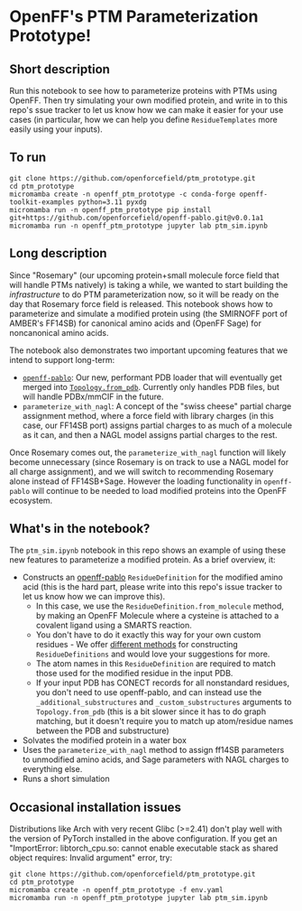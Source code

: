 # OpenFF's PTM Parameterization Prototype!

## Short description

Run this notebook to see how to parameterize proteins with PTMs using OpenFF. Then try simulating your own modified protein, and write in to this repo's ssue tracker to let us know how we can make it easier for your use cases (in particular, how we can help you define `ResidueTemplates` more easily using your inputs).

## To run

```shell
git clone https://github.com/openforcefield/ptm_prototype.git
cd ptm_prototype
micromamba create -n openff_ptm_prototype -c conda-forge openff-toolkit-examples python=3.11 pyxdg
micromamba run -n openff_ptm_prototype pip install git+https://github.com/openforcefield/openff-pablo.git@v0.0.1a1
micromamba run -n openff_ptm_prototype jupyter lab ptm_sim.ipynb
```

## Long description

Since "Rosemary" (our upcoming protein+small molecule force field that will handle PTMs natively) is taking a while, we wanted to start building the _infrastructure_ to do PTM parameterization now, so it will be ready on the day that Rosemary force field is released. This notebook shows how to parameterize and simulate a modified protein using (the SMIRNOFF port of AMBER's FF14SB) for canonical amino acids and (OpenFF Sage) for noncanonical amino acids.

The notebook also demonstrates two important upcoming features that we intend to support long-term:

* [`openff-pablo`](https://github.com/openforcefield/openff-pablo): Our new, performant PDB loader that will eventually get merged into [`Topology.from_pdb`](https://docs.openforcefield.org/projects/toolkit/en/stable/users/pdb_cookbook/index.html). Currently only handles PDB files, but will handle PDBx/mmCIF in the future.
* `parameterize_with_nagl`: A concept of the "swiss cheese" partial charge assignment method, where a force field with library charges (in this case, our FF14SB port) assigns partial charges to as much of a molecule as it can, and then a NAGL model assigns partial charges to the rest. 

Once Rosemary comes out, the `parameterize_with_nagl` function will likely become unnecessary (since Rosemary is on track to use a NAGL model for all charge assignment), and we will switch to recommending Rosemary alone instead of FF14SB+Sage. However the loading functionality in `openff-pablo` will continue to be needed to load modified proteins into the OpenFF ecosystem.

## What's in the notebook?

The `ptm_sim.ipynb` notebook in this repo shows an example of using these new features to parameterize a modified protein. As a brief overview, it:

* Constructs an [openff-pablo]([url](https://github.com/openforcefield/openff-pablo/)) `ResidueDefinition` for the modified amino acid (this is the hard part, please write into this repo's issue tracker to let us know how we can improve this).
    * In this case, we use the `ResidueDefinition.from_molecule` method, by making an OpenFF Molecule where a cysteine is attached to a covalent ligand using a SMARTS reaction.
    * You don't have to do it exactly this way for your own custom residues - We offer [different methods](https://openff-pablo.readthedocs.io/en/latest/api/generated/openff.pablo.ResidueDefinition.html) for constructing `ResidueDefinitions` and would love your suggestions for more.
    * The atom names in this `ResidueDefinition` are required to match those used for the modified residue in the input PDB.
    * If your input PDB has CONECT records for all nonstandard residues, you don't need to use openff-pablo, and can instead use the `_additional_substructures` and `_custom_substructures` arguments to `Topology.from_pdb` (this is a bit slower since it has to do graph matching, but it doesn't require you to match up atom/residue names between the PDB and substructure)
* Solvates the modified protein in a water box
* Uses the `parameterize_with_nagl` method to assign ff14SB parameters to unmodified amino acids, and Sage parameters with NAGL charges to everything else. 
* Runs a short simulation

## Occasional installation issues

Distributions like Arch with very recent Glibc (>=2.41) don't play well with the version of PyTorch installed in the above configuration. If you get an "ImportError: libtorch_cpu.so: cannot enable executable stack as shared object requires: Invalid argument" error, try:

```shell
git clone https://github.com/openforcefield/ptm_prototype.git
cd ptm_prototype
micromamba create -n openff_ptm_prototype -f env.yaml
micromamba run -n openff_ptm_prototype jupyter lab ptm_sim.ipynb
```
